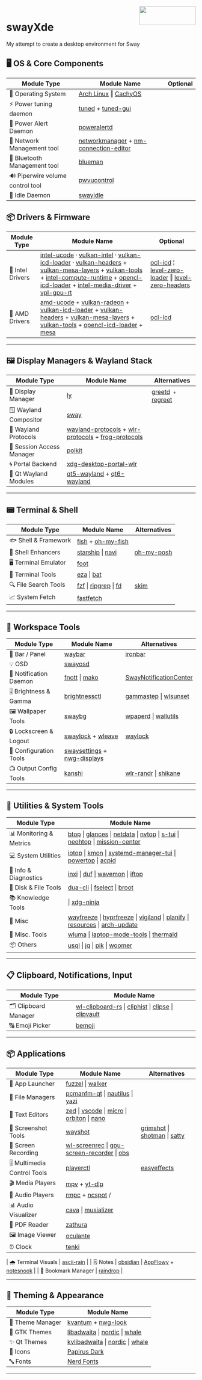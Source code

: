 <img width=150 height=50 align=right src="https://archlinux.org/static/logos/archlinux-logo-light-1200dpi.7ccd81fd52dc.png">

# swayXde
My attempt to create a desktop environment for Sway


## 🖥️ OS & Core Components

| Module Type | Module Name | Optional |
|-------------|-------------|----------|
| 🧰 Operating System          | [Arch Linux](https://archlinux.org/) ‖ [CachyOS](https://cachyos.org/)
| ⚡ Power tuning daemon       | [tuned](https://github.com/redhat-performance/tuned) + [tuned-gui](https://github.com/redhat-performance/tuned) |
| 🔋 Power Alert Daemon        | [poweralertd](https://sr.ht/~kennylevinsen/poweralertd/) |
| 📶 Network Management tool   | [networkmanager](https://networkmanager.dev/) + [nm-connection-editor](https://gitlab.gnome.org/GNOME/network-manager-applet) |
| 📡 Bluetooth Management tool | [blueman](https://github.com/blueman-project/blueman) |
| 🔊 Piperwire volume control tool | [pwvucontrol](https://github.com/saivert/pwvucontrol) |
| 🧊 Idle Daemon               | [swayidle](https://github.com/swaywm/swayidle) |


## 📦 Drivers & Firmware

| Module Type | Module Name | Optional |
|-------------|-------------|----------|
| 🔹 Intel Drivers | [intel-ucode](https://archlinux.org/packages/extra/any/intel-ucode/) · [vulkan-intel](https://archlinux.org/packages/extra/x86_64/vulkan-intel) · [vulkan-icd-loader](https://archlinux.org/packages/extra/x86_64/vulkan-icd-loader/) · [vulkan-headers](https://archlinux.org/packages/extra/any/vulkan-headers/) + [vulkan-mesa-layers](https://archlinux.org/packages/extra/x86_64/vulkan-mesa-layers/) + [vulkan-tools](https://archlinux.org/packages/extra/x86_64/vulkan-tools/) + [intel-compute-runtime](https://archlinux.org/packages/extra/x86_64/intel-compute-runtime/) + [opencl-icd-loader](https://aur.archlinux.org/packages/opencl-icd-loader) + [intel-media-driver](https://archlinux.org/packages/extra/x86_64/intel-media-driver/) + [vpl-gpu-rt](https://archlinux.org/packages/extra/x86_64/vpl-gpu-rt/) | [ocl-icd](https://archlinux.org/packages/extra/x86_64/ocl-icd/) ¦ [level-zero-loader](https://archlinux.org/packages/extra/x86_64/level-zero-loader/) ‖ [level-zero-headers](https://archlinux.org/packages/extra/x86_64/level-zero-headers/) |
| 🔸 AMD Drivers   | [amd-ucode](https://archlinux.org/packages/core/any/amd-ucode) + [vulkan-radeon](https://archlinux.org/packages/extra/x86_64/vulkan-radeon/) + [vulkan-icd-loader](https://archlinux.org/packages/extra/x86_64/vulkan-icd-loader/) + [vulkan-headers](https://archlinux.org/packages/extra/any/vulkan-headers/) + [vulkan-mesa-layers](https://archlinux.org/packages/extra/x86_64/vulkan-mesa-layers/) + [vulkan-tools](https://archlinux.org/packages/extra/x86_64/vulkan-tools/) + [opencl-icd-loader](https://aur.archlinux.org/packages/opencl-icd-loader) + [mesa](https://archlinux.org/packages/extra/x86_64/mesa/) | [ocl-icd](https://archlinux.org/packages/extra/x86_64/ocl-icd/)

---

## 🖼️ Display Managers & Wayland Stack

| Module Type | Module Name | Alternatives |
|-------------|-------------|--------------|
| 🚪 Display Manager        | [ly](https://codeberg.org/fairyglade/ly) | [greetd](https://git.sr.ht/~kennylevinsen/greetd) ﹢ [regreet](https://github.com/rharish101/ReGreet) |
| 🪟 Wayland Compositor     | [sway](https://github.com/swaywm/sway) |
| 📜 Wayland Protocols      | [wayland-protocols](https://gitlab.freedesktop.org/wayland/wayland-protocols) + [wlr-protocols](https://gitlab.freedesktop.org/wlroots/wlr-protocols) + [frog-protocols](https://github.com/misyltoad/frog-protocols) |
| 🔐 Session Access Manager | [polkit](https://github.com/polkit-org/polkit) |
| 🌀 Portal Backend         | [xdg-desktop-portal-wlr](https://github.com/emersion/xdg-desktop-portal-wlr) |
| 🧩 Qt Wayland Modules     | [qt5-wayland](https://archlinux.org/packages/extra/x86_64/qt5-wayland) + [qt6-wayland](https://archlinux.org/packages/extra/x86_64/qt6-wayland) |

---

## 📟 Terminal & Shell

| Module Type | Module Name | Alternatives |
|-------------|-------------|--------------|
| 🐟 Shell & Framework | [fish](https://github.com/fish-shell/fish-shell) + [oh-my-fish](https://github.com/oh-my-fish/oh-my-fish) |
| 💫 Shell Enhancers   | [starship](https://github.com/starship/starship) \| [navi](https://github.com/denisidoro/navi) | [oh-my-posh](https://github.com/JanDeDobbeleer/oh-my-posh) |
| 🖥️ Terminal Emulator | [foot](https://codeberg.org/dnkl/foot) |
| 🔧 Terminal Tools    | [eza](https://github.com/eza-community/eza) \| [bat](https://github.com/sharkdp/bat)
| 🔍 File Search Tools | [fzf](https://github.com/junegunn/fzf) \| [ripgrep](https://github.com/BurntSushi/ripgrep) \| [fd](https://github.com/sharkdp/fd) | [skim](https://github.com/skim-rs/skim)
| 📈 System Fetch      | [fastfetch](https://github.com/fastfetch-cli/fastfetch) |

---

## 🧩 Workspace Tools

| Module Type | Module Name | Alternatives |
|-------------|-------------|--------------|
| 🧱 Bar / Panel         | [waybar](https://github.com/Alexays/Waybar) | [ironbar](https://github.com/JakeStanger/ironbar) |
| 💡 OSD                 | [swayosd](https://github.com/ErikReider/SwayOSD)
| 🔔 Notification Daemon | [fnott](https://codeberg.org/dnkl/fnott) \| [mako](https://github.com/emersion/mako) | [SwayNotificationCenter](https://github.com/ErikReider/SwayNotificationCenter)
| 🎚️ Brightness & Gamma  | [brightnessctl](https://github.com/Hummer12007/brightnessctl) | [gammastep](https://gitlab.com/chinstrap/gammastep) \| [wlsunset](https://git.sr.ht/~kennylevinsen/wlsunset) |
| 🖼️ Wallpaper Tools     | [swaybg](https://github.com/swaywm/swaybg) | [wpaperd](https://github.com/danyspin97/wpaperd) \| [wallutils](https://github.com/xyproto/wallutils) |
| 🔒 Lockscreen & Logout | [swaylock](https://github.com/swaywm/swaylock) + [wleave](https://github.com/AMNatty/wleave) | [waylock](https://codeberg.org/ifreund/waylock) |
| 🧰 Configuration Tools | [swaysettings](https://github.com/ErikReider/SwaySettings) + [nwg-displays](https://github.com/nwg-piotr/nwg-displays) |
| 📺 Output Config Tools | [kanshi](https://sr.ht/~emersion/kanshi) | [wlr-randr](https://gitlab.freedesktop.org/emersion/wlr-randr) \| [shikane](https://gitlab.com/w0lff/shikane) |

---

## 🧰 Utilities & System Tools

| Module Type | Module Name |
|-------------|-------------|
| 📊 Monitoring & Metrics  | [btop](https://github.com/aristocratos/btop) \| [glances](https://github.com/nicolargo/glances) \| [netdata](https://github.com/netdata/netdata) \| [nvtop](https://github.com/Syllo/nvtop) \| [s-tui](https://github.com/amanusk/s-tui) \| [neohtop](https://github.com/Abdenasser/neohtop) \| [mission-center](https://gitlab.com/mission-center-devs/mission-center) |
| 💻 System Utilities      | [iotop](https://github.com/Tomas-M/iotop) \| [kmon](https://github.com/orhun/kmon) \| [systemd-manager-tui](https://github.com/matheus-git/systemd-manager-tui) \| [powertop](https://github.com/fenrus75/powertop) \| [acpid](https://wiki.archlinux.org/title/Acpid) |
| 🧠 Info & Diagnostics    | [inxi](https://codeberg.org/smxi/inxi) \| [duf](https://github.com/muesli/duf) \| [wavemon](https://github.com/uoaerg/wavemon) \| [iftop](https://code.blinkace.com/pdw/iftop) |
| 📁 Disk & File Tools     | [dua-cli](https://github.com/Byron/dua-cli) \| [fselect](https://github.com/jhspetersson/fselect) \| [broot](https://github.com/Canop/broot) |
| 📚 Knowledge Tools       |  \| [xdg-ninja](https://github.com/b3nj5m1n/xdg-ninja) |
| 🧊 Misc                  | [wayfreeze](https://github.com/Jappie3/wayfreeze) \| [hyprfreeze](https://github.com/Zerodya/hyprfreeze) \| [vigiland](https://github.com/Jappie3/vigiland) \| [planify](https://github.com/alainm23/planify) \| [resources](https://github.com/nokyan/resources) \| [arch-update](https://github.com/Antiz96/arch-update) |
| 🔧 Misc. Tools           | [wluma](https://github.com/maximbaz/wluma) \| [laptop-mode-tools](https://github.com/rickysarraf/laptop-mode-tools) \| [thermald](https://github.com/intel/thermal_daemon) |
| 📦 Others                | [usql](https://github.com/xo/usql) \| [jq](https://jqlang.org/) \| [pik](https://github.com/jacek-kurlit/pik) \| [woomer](https://github.com/coffeeispower/woomer) |

---

## 📋 Clipboard, Notifications, Input

| Module Type | Module Name |
|-------------|-------------|
| 🗂️ Clipboard Manager   | [wl-clipboard-rs](https://github.com/YaLTeR/wl-clipboard-rs) \| [cliphist](https://github.com/sentriz/cliphist) \| [clipse](https://github.com/savedra1/clipse) \| [clipvault](https://github.com/rolv-apneseth/clipvault) |
| 🔠 Emoji Picker        | [bemoji](https://github.com/marty-oehme/bemoji)                             |

---

## 📦 Applications

| Module Type | Module Name | Alternatives |
|-------------|-------------|--------------|
| 🚀 App Launcher          | [fuzzel](https://codeberg.org/dnkl/fuzzel) \| [walker](https://github.com/abenz1267/walker) |
| 📁 File Managers         | [pcmanfm-qt](https://github.com/lxqt/pcmanfm-qt) \| [nautilus](https://wiki.gnome.org/Apps/Files) \| [yazi](https://github.com/sxyazi/yazi) |
| 📝 Text Editors          | [zed](https://github.com/zed-industries/zed) \| [vscode](https://wiki.archlinux.org/title/Visual_Studio_Code) \| [micro](https://github.com/zyedidia/micro) \| [orbiton](https://github.com/xyproto/orbiton) \| [nano](https://cgit.git.savannah.gnu.org/cgit/nano.git) |
| 📸 Screenshot Tools      | [wayshot](https://git.sr.ht/~shinyzenith/wayshot) | [grimshot](https://github.com/OctopusET/sway-contrib) \| [shotman](https://git.sr.ht/~whynothugo/shotman) \| [satty](https://github.com/gabm/satty) |
| 🎥 Screen Recording      | [wl-screenrec](https://github.com/russelltg/wl-screenrec) \| [gpu-screen-recorder](https://git.dec05eba.com/gpu-screen-recorder/about/) \| [obs](https://obsproject.com/) |
| 🎚️ Multimedia Control Tools | [playerctl](https://github.com/altdesktop/playerctl) | [easyeffects](https://github.com/wwmm/easyeffects)|
| 🎬 Media Players         | [mpv](https://github.com/mpv-player/mpv) + [yt-dlp](https://github.com/yt-dlp/yt-dlp) |
| 🎵 Audio Players         | [rmpc](https://github.com/mierak/rmpc) + [ncspot](https://github.com/hrkfdn/ncspot) /
| 📊 Audio Visualizer      | [cava](https://github.com/karlstav/cava) \| [musializer](https://github.com/tsoding/musializer) |
| 📖 PDF Reader            | [zathura](https://github.com/pwmt/zathura)                                  |
| 🖼️ Image Viewer          | [oculante](https://github.com/woelper/oculante)                             |
| ⏰ Clock                 | [tenki](https://github.com/ckaznable/tenki)                                 |

| 🌧️ Terminal Visuals      | [ascii-rain](https://github.com/nkleemann/ascii-rain)                       |
| 🗒️ Notes                 | [obsidian](https://obsidian.md/) \| [AppFlowy](https://github.com/AppFlowy-IO/AppFlowy) + [notesnook](https://notesnook.com/) |
| 🔖 Bookmark Manager      | [raindrop](https://raindrop.io/)                                            |

---

## 🎨 Theming & Appearance

| Module Type | Module Name |
|-------------|-------------|
| 🎨 Theme Manager | [kvantum](https://github.com/tsujan/Kvantum) + [nwg-look](https://github.com/nwg-piotr/nwg-look) |
| 🌈 GTK Themes    | [libadwaita](https://gitlab.gnome.org/GNOME/libadwaita) \| [nordic](https://github.com/EliverLara/Nordic) \| [whale](https://github.com/anufrievroman/whale) |
| ✨ Qt Themes     | [kvlibadwaita](https://github.com/GabePoel/KvLibadwaita) \| [nordic](https://github.com/EliverLara/Nordic) \| [whale](https://github.com/anufrievroman/whale) |
| 🧸 Icons         | [Papirus Dark](https://github.com/PapirusDevelopmentTeam/papirus-icon-theme) |
| 🔤 Fonts         | [Nerd Fonts](https://github.com/ryanoasis/nerd-fonts) |

---
